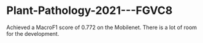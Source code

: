 # Plant-Pathology-2021---FGVC8


Achieved a MacroF1 score of 0.772 on the Mobilenet. There is a lot of room for the development.
